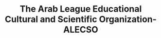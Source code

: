 ---
word: "true"

title: "The Arab League Educational Cultural and Scientific Organization-ALECSO"

categories: ['']

tags: ['The', 'Arab', 'League', 'Educational', 'Cultural', 'and', 'Scientific', 'Organization', 'ALECSO']

arwords: 'المنظمة العربية للتربية والثقافة والعلوم (ألسكو)'

arexps: []

enwords: ['The Arab League Educational Cultural and Scientific Organization-ALECSO']

enexps: []

arlexicons: 'ن'

enlexicons: 'T'

authors: ['Ruqayya Roshdy']

translators: ['']

citations: 'مقدمة في حوسبة اللغة العربية'

sources: 'مركز الملك عبدالله بن عبدالعزيز الدولي لخدمة اللغة العربية'

slug: ""
---